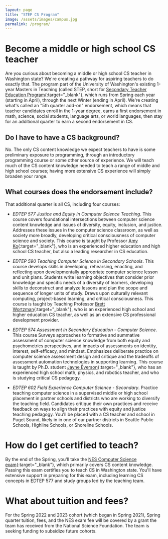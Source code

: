 ```yaml
---
layout: page
title: "STEP CS Program"
image: /assets/images/campus.jpg
permalink: /program/
---
```


# Become a middle or high school CS teacher

Are you curious about becoming a middle or high school CS teacher in Washington state? We're creating a pathway for aspiring teachers to do exactly that. The program part of the University of Washington's existing 1-year Masters in Teaching (called STEP, short for [Secondary Teacher Education Program](https://education.uw.edu/programs/teacher/secondary){:target="_blank"}, which runs from Spring each year (starting in April), through the next Winter (ending in April). We're creating what's called an "5th quarter add-on" endorsement, which means that teacher candidates enroll in the 1-year degree, earns a first endorsement in math, science, social students, language arts, or world languages, then stay for an additional quarter to earn a second endorsement in CS.

## Do I have to have a CS background?

No. The only CS content knowledge we expect teachers to have is some preliminary exposure to programming, through an introductory programming course or some other source of experience. We will teach much of the CS content knowledge needed to teach a range of middle and high school courses; having more extensive CS experience will simply broaden your range.

## What courses does the endorsement include?

That additional quarter is all CS, including four courses:

* *EDTEP 577* _Justice and Equity in Computer Science Teaching_. This course covers foundational intersections between computer science content knowledge and issues of diversity, equity, inclusion, and justice. Addresses these issues in the computer science classroom, as well as society more broadly, developing critical consciousness of computer science and society. This course is taught by Professor [Amy Ko](http://faculty.washington.edu/ajko/){:target="_blank"}, who is an experienced higher education and high school CS teacher, but also a leading researcher in CS education.

* *EDTEP 590* _Teaching Computer Science in Secondary Schools_. This course develops skills in developing, rehearsing, enacting, and reflecting upon developmentally appropriate computer science lesson and unit plans. Students write learning objectives that consider prior knowledge and specific needs of a diversity of learners, developing skills to deconstruct and analyze lessons and plan the scope and sequence of longer units of study. Draws upon culturally relevant computing, project-based learning, and critical consciousness. This course is taught by Teaching Professor [Brett Wortzman](https://homes.cs.washington.edu/~brettwo/){:target="_blank"}, who is an experienced high school and higher education CS teacher, as well as an extensive CS professional development provider.

* *EDTEP 574* _Assessment in Secondary Education - Computer Science_. This course Surveys approaches to formative and summative assessment of computer science knowledge from both equity and psychometrics perspectives, and impacts of assessments on identity, interest, self-efficacy, and mindset. Emphasizes deliberate practice on computer science assessment design and critique and the tradeoffs of assessment automation technologies in supporting learning. This course is taught by Ph.D. student [Jayne Everson](http://jayneeverson.com){:target="_blank"}, who has an experienced high school math, physics, and robotics teacher, and who is studying critical CS pedagogy.

* *EDTEP 602* _Field Experience Computer Science - Secondary_. Practice teaching computer science in a supervised middle or high school placement in partner schools and districts who are working to diversify the teaching field. Candidates critique their own practices and receive feedback on ways to align their practices with equity and justice teaching pedagogy. You'll be placed with a CS teacher and school in Puget Sound, likely in in one of our partner districts in Seattle Public Schools, Highline Schools, or Shoreline Schools.

# How do I get certified to teach?

By the end of the Spring, you'll take the [NES Computer Science exam](https://www.nestest.com/TestView.aspx?f=HTML_FRAG/NT315_TestPage.html){:target="_blank"}, which primarily covers CS content knowledge. Passing this exam certifies you to teach CS in Washington state. You'll have extensive support in preparing for this exam, including learning CS concepts in EDTEP 577 and study groups led by the teaching team.

# What about tuition and fees?

For the Spring 2022 and 2023 cohort (which began in Spring 2021), Spring quarter tuition, fees, and the NES exam fee will be covered by a grant the team has received from the National Science Foundation. The team is seeking funding to subsidize future cohorts.